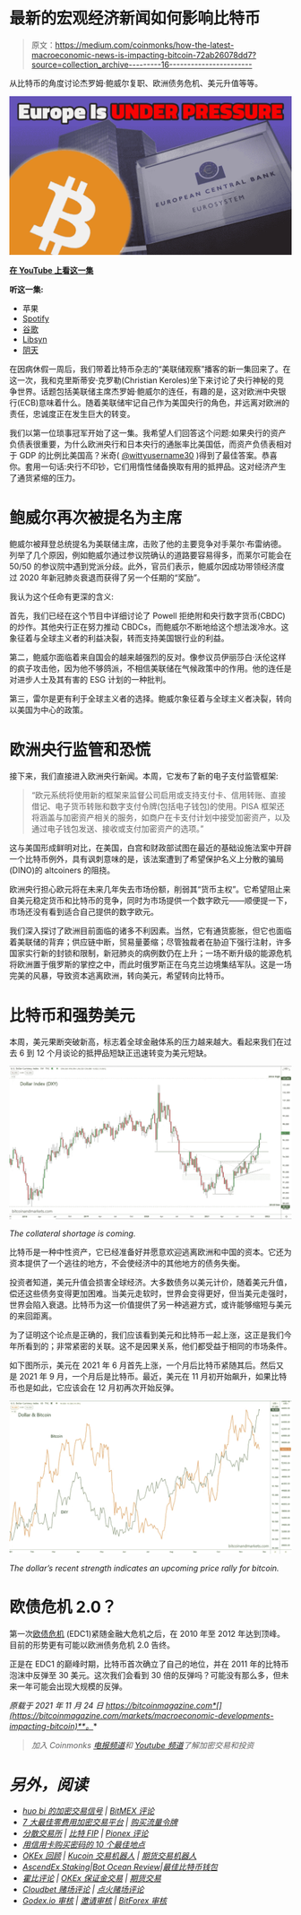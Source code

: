 # 最新的宏观经济新闻如何影响比特币

> 原文：<https://medium.com/coinmonks/how-the-latest-macroeconomic-news-is-impacting-bitcoin-72ab26078dd7?source=collection_archive---------16----------------------->

从比特币的角度讨论杰罗姆·鲍威尔复职、欧洲债务危机、美元升值等等。

![](img/c0f0b08b487d0b14330ff9442ba38788.png)

[**在 YouTube 上看这一集**](https://youtu.be/0jv6QWtwzHQ)

**听这一集:**

*   苹果
*   [Spotify](https://open.spotify.com/episode/2NNRGvrW4y0vWaZx7HRYZJ?si=-_ow5LssQBG0STREmg91XQ)
*   [谷歌](https://podcasts.google.com/feed/aHR0cHM6Ly9mZWR3YXRjaC5saWJzeW4uY29tL3Jzcw==/episode/M2QwZTVmYjYtNmIwYS00NWYyLTg1MTYtYTRhZDMxNGQxZWQ1)
*   [Libsyn](http://fedwatch.btc.libsynpro.com/fed-breaks-ranks-with-ecb-european-debt-crisis-2-fed-71)
*   [阴天](https://overcast.fm/+m2adu9h3w)

在因病休假一周后，我们带着比特币杂志的“美联储观察”播客的新一集回来了。在这一次，我和克里斯蒂安·克罗勒(Christian Keroles)坐下来讨论了央行神秘的竞争世界。话题包括美联储主席杰罗姆·鲍威尔的连任，有趣的是，这对欧洲中央银行(ECB)意味着什么。随着美联储牢记自己作为美国央行的角色，并远离对欧洲的责任，忠诚度正在发生巨大的转变。

我们以第一位琐事冠军开始了这一集。我希望人们回答这个问题:如果央行的资产负债表很重要，为什么欧洲央行和日本央行的通胀率比美国低，而资产负债表相对于 GDP 的比例比美国高？米奇( [@wittyusername30](https://twitter.com/wittyusername30) )得到了最佳答案。恭喜你。套用一句话:央行不印钞，它们用惰性储备换取有用的抵押品。这对经济产生了通货紧缩的压力。

# 鲍威尔再次被提名为主席

鲍威尔被拜登总统提名为美联储主席，击败了他的主要竞争对手莱尔·布雷纳德。列举了几个原因，例如鲍威尔通过参议院确认的道路要容易得多，而莱尔可能会在 50/50 的参议院中遇到党派分歧。此外，官员们表示，鲍威尔因成功带领经济度过 2020 年新冠肺炎衰退而获得了另一个任期的“奖励”。

我认为这个任命有更深的含义:

首先，我们已经在这个节目中详细讨论了 Powell 拒绝附和央行数字货币(CBDC)的炒作。其他央行正在努力推动 CBDCs，而鲍威尔不断地给这个想法泼冷水。这象征着与全球主义者的利益决裂，转而支持美国银行业的利益。

第二，鲍威尔面临着来自国会的越来越强烈的反对。像参议员伊丽莎白·沃伦这样的疯子攻击他，因为他不够鸽派，不相信美联储在气候政策中的作用。他的连任是对进步人士及其有害的 ESG 计划的一种批判。

第三，雷尔是更有利于全球主义者的选择。鲍威尔象征着与全球主义者决裂，转向以美国为中心的政策。

# 欧洲央行监管和恐慌

接下来，我们直接进入欧洲央行新闻。本周，它发布了新的电子支付监管框架:

> “欧元系统将使用新的框架来监督公司启用或支持支付卡、信用转账、直接借记、电子货币转账和数字支付令牌(包括电子钱包)的使用。PISA 框架还将涵盖与加密资产相关的服务，如商户在卡支付计划中接受加密资产，以及通过电子钱包发送、接收或支付加密资产的选项。”

这与美国形成鲜明对比，在美国，白宫和财政部试图在最近的基础设施法案中开辟一个比特币例外，具有讽刺意味的是，该法案遭到了希望保护名义上分散的骗局(DINO)的 altcoiners 的阻挠。

欧洲央行担心欧元将在未来几年失去市场份额，削弱其“货币主权”。它希望阻止来自美元稳定货币和比特币的竞争，同时为市场提供一个数字欧元——顺便提一下，市场还没有看到适合自己提供的数字欧元。

我们深入探讨了欧洲目前面临的诸多不利因素。当然，它有通货膨胀，但它也面临着美联储的背弃；供应链中断，贸易量萎缩；尽管独裁者在胁迫下强行注射，许多国家实行新的封锁和限制，新冠肺炎的病例数仍在上升；一场不断升级的能源危机将欧洲置于俄罗斯的掌控之中，而此时俄罗斯正在乌克兰边境集结军队。这是一场完美的风暴，导致资本逃离欧洲，转向美元，希望转向比特币。

# 比特币和强势美元

本周，美元果断突破新高，标志着全球金融体系的压力越来越大。看起来我们在过去 6 到 12 个月谈论的抵押品短缺正迅速转变为美元短缺。

![](img/bb23f3910d0461a2496a3d49a0c2e9c7.png)

*The collateral shortage is coming.*

比特币是一种中性资产，它已经准备好并愿意欢迎逃离欧洲和中国的资本。它还为资本提供了一个逃往的地方，不会使经济中的其他地方的债务失衡。

投资者知道，美元升值会损害全球经济。大多数债务以美元计价，随着美元升值，偿还这些债务变得更加困难。当美元走软时，世界会变得更好，但当美元走强时，世界会陷入衰退。比特币为这一价值提供了另一种逃避方式，或许能够缩短与美元的来回距离。

为了证明这个论点是正确的，我们应该看到美元和比特币一起上涨，这正是我们今年所看到的；非常紧密的关联。这不是因果关系，他们都受益于相同的市场条件。

如下图所示，美元在 2021 年 6 月首先上涨，一个月后比特币紧随其后。然后又是 2021 年 9 月，一个月后是比特币。最近，美元在 11 月初开始飙升，如果比特币也是如此，它应该会在 12 月初再次开始反弹。

![](img/b64b1afb7db5480807837771183d38b8.png)

*The dollar’s recent strength indicates an upcoming price rally for bitcoin.*

# 欧债危机 2.0？

第一次[欧债危机](https://www.investopedia.com/terms/e/european-sovereign-debt-crisis.asp) (EDC1)紧随金融大危机之后，在 2010 年至 2012 年达到顶峰。目前的形势更有可能以欧洲债务危机 2.0 告终。

正是在 EDC1 的巅峰时期，比特币首次确立了自己的地位，并在 2011 年的比特币泡沫中反弹至 30 美元。这次我们会看到 30 倍的反弹吗？可能没有那么多，但未来一年可能会出现大规模的反弹。

*原载于 2021 年 11 月 24 日 https://bitcoinmagazine.com*[](https://bitcoinmagazine.com/markets/macroeconomic-developments-impacting-bitcoin)**。**

> *加入 Coinmonks [电报频道](https://t.me/coincodecap)和 [Youtube 频道](https://www.youtube.com/c/coinmonks/videos)了解加密交易和投资*

# *另外，阅读*

*   *[huo bi 的加密交易信号](https://coincodecap.com/huobi-crypto-trading-signals) | [BitMEX 评论](https://coincodecap.com/bitmex-review)*
*   *[7 大最佳零费用加密交易平台](https://coincodecap.com/zero-fee-crypto-exchanges) | [购买流量令牌](https://coincodecap.com/buy-flow-token)*
*   *[分散交易所](https://coincodecap.com/what-are-decentralized-exchanges) | [比特 FIP](https://coincodecap.com/bitbns-fip) | [Pionex 评论](https://coincodecap.com/pionex-review-exchange-with-crypto-trading-bot)*
*   *[用信用卡购买密码的 10 个最佳地点](https://coincodecap.com/buy-crypto-with-credit-card)*
*   *[OKEx 回顾](/coinmonks/okex-review-6b369304110f) | [Kucoin 交易机器人](/coinmonks/kucoin-trading-bot-automate-your-trades-8cf0ca2138e0) | [期货交易机器人](/coinmonks/futures-trading-bots-5a282ccee3f5)*
*   *[AscendEx Staking](https://coincodecap.com/ascendex-staking)|[Bot Ocean Review](https://coincodecap.com/bot-ocean-review)|[最佳比特币钱包](https://coincodecap.com/bitcoin-wallets-india)*
*   *[霍比评论](https://coincodecap.com/huobi-review) | [OKEx 保证金交易](https://coincodecap.com/okex-margin-trading) | [期货交易](https://coincodecap.com/futures-trading)*
*   *[Cloudbet 赌场评论](https://coincodecap.com/cloudbet-casino-review) | [点火赌场评论](https://coincodecap.com/ignition-casino-review)*
*   *[Godex.io 审核](/coinmonks/godex-io-review-7366086519fb) | [邀请审核](/coinmonks/invity-review-70f3030c0502) | [BitForex 审核](https://coincodecap.com/bitforex-review)*